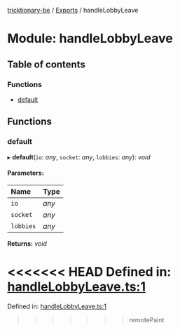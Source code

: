 [tricktionary-be](../README.md) / [Exports](../modules.md) / handleLobbyLeave

# Module: handleLobbyLeave

## Table of contents

### Functions

- [default](handlelobbyleave.md#default)

## Functions

### default

▸ **default**(`io`: *any*, `socket`: *any*, `lobbies`: *any*): *void*

#### Parameters:

Name | Type |
:------ | :------ |
`io` | *any* |
`socket` | *any* |
`lobbies` | *any* |

**Returns:** *void*

<<<<<<< HEAD
Defined in: [handleLobbyLeave.ts:1](https://github.com/story-squad/tricktionary-be/blob/e2df648/src/sockets/handleLobbyLeave.ts#L1)
=======
Defined in: [handleLobbyLeave.ts:1](https://github.com/story-squad/tricktionary-be/blob/50f8f84/src/sockets/handleLobbyLeave.ts#L1)
>>>>>>> remotePaint

